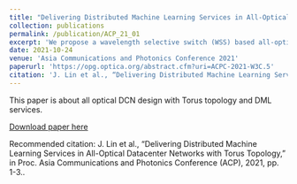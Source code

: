 ```yaml
---
title: "Delivering Distributed Machine Learning Services in All-Optical Datacenter Networks with Torus Topology"
collection: publications
permalink: /publication/ACP_21_01
excerpt: 'We propose a wavelength selective switch (WSS) based all-optical data center network (DCN) in Torus topology. A heuristic algorithm is proposed to deliver distributed machine learning (DML) services. Simulation results show that the proposed approaches achieve short service execution time and low lightpath signal loss.'
date: 2021-10-24
venue: 'Asia Communications and Photonics Conference 2021'
paperurl: 'https://opg.optica.org/abstract.cfm?uri=ACPC-2021-W3C.5'
citation: 'J. Lin et al., “Delivering Distributed Machine Learning Services in All-Optical Datacenter Networks with Torus Topology,” in Proc. Asia Communications and Photonics Conference (ACP), 2021, pp. 1-3.'
---
```

This paper is about all optical DCN design with Torus topology and DML services.

[Download paper here](https://opg.optica.org/abstract.cfm?uri=ACPC-2021-W3C.5)

Recommended citation: J. Lin et al., “Delivering Distributed Machine Learning Services in All-Optical Datacenter Networks with Torus Topology,” in Proc. Asia Communications and Photonics Conference (ACP), 2021, pp. 1-3..
